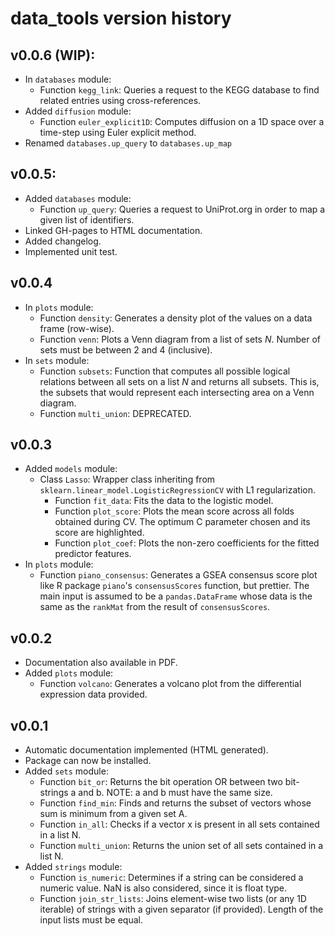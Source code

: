 # data_tools version history

## v0.0.6 (WIP):
- In `databases` module:
    - Function `kegg_link`: Queries a request to the KEGG database to
      find related entries using cross-references.
- Added `diffusion` module:
    - Function `euler_explicit1D`: Computes diffusion on a 1D space over
      a time-step using Euler explicit method.
- Renamed `databases.up_query` to `databases.up_map`

## v0.0.5:
- Added `databases` module:
    - Function `up_query`: Queries a request to UniProt.org in order to
      map a given list of identifiers.
- Linked GH-pages to HTML documentation.
- Added changelog.
- Implemented unit test.

## v0.0.4
- In `plots` module:
    - Function `density`: Generates a density plot of the values on a
      data frame (row-wise).
    - Function `venn`: Plots a Venn diagram from a list of sets *N*.
      Number of sets must be between 2 and 4 (inclusive).
- In `sets` module:
    - Function `subsets`: Function that computes all possible logical
      relations between all sets on a list *N* and returns all subsets.
      This is, the subsets that would represent each intersecting area
      on a Venn diagram.
    - Function `multi_union`: DEPRECATED.

## v0.0.3
- Added `models` module:
    - Class `Lasso`: Wrapper class inheriting from
      ``sklearn.linear_model.LogisticRegressionCV`` with L1
      regularization.
        - Function `fit_data`: Fits the data to the logistic model.
        - Function `plot_score`: Plots the mean score across all folds
          obtained during CV. The optimum C parameter chosen and its
          score are highlighted.
        - Function `plot_coef`: Plots the non-zero coefficients for the
          fitted predictor features.
- In `plots` module:
    - Function `piano_consensus`: Generates a GSEA consensus score
      plot like R package ``piano``'s ``consensusScores`` function, but
      prettier. The main input is assumed to be a ``pandas.DataFrame``
      whose data is the same as the ``rankMat`` from the result of
      ``consensusScores``.

## v0.0.2
- Documentation also available in PDF.
- Added `plots` module:
    - Function `volcano`: Generates a volcano plot from the differential
      expression data provided.

## v0.0.1
- Automatic documentation implemented (HTML generated).
- Package can now be installed.
- Added `sets` module:
    - Function `bit_or`: Returns the bit operation OR between two
      bit-strings a and b. NOTE: a and b must have the same size.
    - Function `find_min`: Finds and returns the subset of vectors whose
      sum is minimum from a given set A.
    - Function `in_all`: Checks if a vector x is present in all sets
      contained in a list N.
    - Function `multi_union`:  Returns the union set of all sets
      contained in a list N.
- Added `strings` module:
    - Function `is_numeric`: Determines if a string can be considered a
      numeric value. NaN is also considered, since it is float type.
    - Function `join_str_lists`: Joins element-wise two lists (or any 1D
      iterable) of strings with a given separator (if provided). Length
      of the input lists must be equal.
